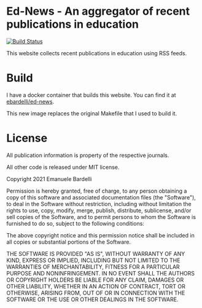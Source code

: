 # Ed-News - An aggregator of recent publications in education

[![Build Status](https://drone.ebardelli.com/api/badges/ebardelli/ed-news/status.svg)](https://drone.ebardelli.com/ebardelli/ed-news)

This website collects recent publications in education using RSS feeds.

# Build

I have a docker container that builds this website. You can find it at
[ebardelli/ed-news](https://hub.docker.com/repository/docker/ebardelli/ed-news).

This new image replaces the original Makefile that I used to build it.

# License
All publication information is property of the respective journals.

All other code is released under MIT license.

Copyright 2021 Emanuele Bardelli

Permission is hereby granted, free of charge, to any person obtaining a copy of this software and associated documentation files (the "Software"), to deal in the Software without restriction, including without limitation the rights to use, copy, modify, merge, publish, distribute, sublicense, and/or sell copies of the Software, and to permit persons to whom the Software is furnished to do so, subject to the following conditions:

The above copyright notice and this permission notice shall be included in all copies or substantial portions of the Software.

THE SOFTWARE IS PROVIDED "AS IS", WITHOUT WARRANTY OF ANY KIND, EXPRESS OR IMPLIED, INCLUDING BUT NOT LIMITED TO THE WARRANTIES OF MERCHANTABILITY, FITNESS FOR A PARTICULAR PURPOSE AND NONINFRINGEMENT. IN NO EVENT SHALL THE AUTHORS OR COPYRIGHT HOLDERS BE LIABLE FOR ANY CLAIM, DAMAGES OR OTHER LIABILITY, WHETHER IN AN ACTION OF CONTRACT, TORT OR OTHERWISE, ARISING FROM, OUT OF OR IN CONNECTION WITH THE SOFTWARE OR THE USE OR OTHER DEALINGS IN THE SOFTWARE.

